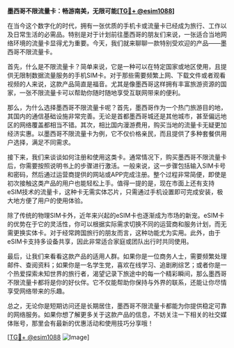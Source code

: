 **墨西哥不限流量卡：畅游南美，无限可能[[TG💪+ @esim1088](https://t.me/s/esim1088)]**

在当今这个数字化的时代，拥有一张优质的手机卡或流量卡已经成为旅行、工作以及日常生活的必需品。特别是对于计划前往墨西哥的朋友们来说，一张适合当地网络环境的流量卡显得尤为重要。今天，我们就来聊聊一款特别受欢迎的产品——墨西哥不限流量卡。

首先，什么是不限流量卡？简单来说，它是一种可以在特定国家或地区使用，且提供无限制数据流量服务的手机SIM卡。对于那些需要频繁上网、下载文件或者观看视频的人来说，这款产品简直是福音。尤其是像墨西哥这样拥有丰富旅游资源的国家，一张不限流量卡可以帮助你随时随地享受互联网带来的便利。

那么，为什么选择墨西哥不限流量卡呢？首先，墨西哥作为一个热门旅游目的地，其国内的通信基础设施非常完善。无论是首都墨西哥城还是其他城市，甚至偏远地区的网络覆盖都相当不错。其次，相比国内漫游费用，购买当地的流量卡无疑更加经济实惠。以墨西哥不限流量卡为例，它不仅价格亲民，而且提供了多种套餐供用户选择，满足不同需求。

接下来，我们来谈谈如何注册和使用这类卡。通常情况下，购买墨西哥不限流量卡后，你需要按照说明书上的步骤进行激活。一般来说，这一步骤包括输入SIM卡号和密码，然后通过运营商提供的网站或APP完成注册。整个过程非常简便，即使是初次接触这类产品的用户也能轻松上手。值得一提的是，现在市面上还有支持eSIM技术的流量卡，这种卡无需实体芯片，只需通过手机设置即可完成安装，极大地方便了用户的使用体验。

除了传统的物理SIM卡外，近年来兴起的eSIM卡也逐渐成为市场的新宠。eSIM卡的优势在于它的灵活性，你可以根据实际需求切换不同的运营商和服务计划，而无需更换实体卡。对于经常跨国旅行的朋友而言，这种功能尤为实用。此外，由于eSIM卡支持多设备共享，因此非常适合家庭或团队出行时共同使用。

最后，让我们来看看这款产品的适用人群。如果你是一位商务人士，需要频繁处理邮件、查阅资料；如果你是一名学生党，喜欢在线学习、追剧刷综艺；或者你是一个热爱探索未知世界的旅行者，渴望记录下旅途中的每一个精彩瞬间，那么墨西哥不限流量卡都将是你的好伙伴。它不仅能帮助你保持与外界的联系，还能让你尽情享受网络带来的乐趣。

总之，无论你是短期访问还是长期居住，墨西哥不限流量卡都能为你提供稳定可靠的网络服务。如果你想了解更多关于这款产品的信息，不妨关注一下相关的社交媒体账号，那里会有最新的优惠活动和使用技巧分享哦！

[[TG💪+ @esim1088](https://t.me/s/esim1088) ![Image](https://i.postimg.cc/4NQfJmqS/Snipaste-2025-05-13-00-14-12.png)]